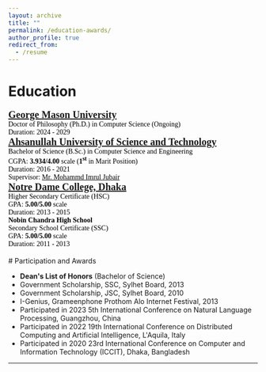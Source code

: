 ```yaml
---
layout: archive
title: ""
permalink: /education-awards/
author_profile: true
redirect_from:
  - /resume
---
```



# Education

<span style="font-family:Georgia; color:black;">
<span style="color:black; font-size:20px; font-family:Calisto MT"><b><a href="https://www.gmu.edu/" target="_blank">George Mason University</a></b></span><br/>
Doctor of Philosophy (Ph.D.) in Computer Science (Ongoing) <br/>
Duration: 2024 - 2029 <br/>
</span>

<span style="font-family:Georgia; color:black;">
<span style="color:black; font-size:20px; font-family:Calisto MT"><b><a href="https://aust.edu" target="_blank">Ahsanullah University of Science and Technology</a></b></span><br/>
Bachelor of Science (B.Sc.) in Computer Science and Engineering <br/>
CGPA: <b>3.934/4.00</b> scale (<b>1<sup>st</sup></b> in Marit Position) <br/>
Duration: 2016 - 2021 <br/>
Supervisor: <a style="color:black;" href="https://imruljubair.github.io/">Mr. Mohammd Imrul Jubair</a><br/>
</span>

<span style="font-family:Georgia; color:black;">
<span style="color:black; font-size:20px; font-family:Calisto MT"><b><a href="https://ndc.edu.bd/" target="_blank">Notre Dame College, Dhaka</a></b></span><br/>
Higher Secondary Certificate (HSC) <br/>
GPA: <b>5.00/5.00</b> scale <br/>
Duration: 2013 - 2015 <br/>
</span>

<span style="font-family:Georgia; color:black;">
<b>Nobin Chandra High School</b><br/>
Secondary School Certificate (SSC) <br/>
GPA: <b>5.00/5.00</b> scale <br/>
Duration: 2011 - 2013 <br/>
</span>

<br /> 
# Participation and Awards

* **Dean's List of Honors** (Bachelor of Science)
* Government Scholarship, SSC, Sylhet Board, 2013
* Government Scholarship, JSC, Sylhet Board, 2010
* I-Genius, Grameenphone Prothom Alo Internet Festival, 2013
* Participated in 2023 5th International Conference on Natural Language Processing, Guangzhou, China
* Participated in 2022 19th International Conference on Distributed Computing and Artificial Intelligence, L'Aquila, Italy
* Participated in 2020 23rd International Conference on Computer and Information Technology (ICCIT), Dhaka, Bangladesh


___________________________________________
